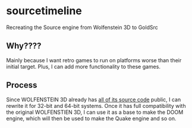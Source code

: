 # sourcetimeline
Recreating the Source engine from Wolfenstein 3D to GoldSrc
## Why????
Mainly because I want retro games to run on platforms worse than their initial target. Plus, I can add more functionality to these games.
## Process
Since WOLFENSTEIN 3D already has [all of its source code](https://github.com/id-Software/wolf3d) public, I can rewrite it for 32-bit and 64-bit systems. Once it has full compatibility with the original WOLFENSTIEN 3D, I can use it as a base to make the DOOM engine, which will then be used to make the Quake engine and so on.